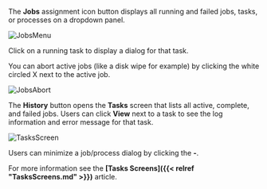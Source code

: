 &NewLine;

The **Jobs** <span class="material-icons">assignment</span> icon button displays all running and failed jobs, tasks, or processes on a dropdown panel. 

![JobsMenu](/images/SCALE/JobsMenu.png "TrueNAS SCALE Task Manager")

Click on a running task to display a dialog for that task.

You can abort active jobs (like a disk wipe for example) by clicking the white circled X next to the active job.

![JobsAbort](/images/SCALE/JobsAbort.png "TrueNAS SCALE Task Manager")

The **History** button opens the **Tasks** screen that lists all active, complete, and failed jobs. Users can click **View** next to a task to see the log information and error message for that task.

![TasksScreen](/images/SCALE/TasksScreen.png "Tasks Screen")

Users can minimize a job/process dialog by clicking the **-**.  

For more information see the **[Tasks Screens]({{< relref "TasksScreens.md" >}})** article.
